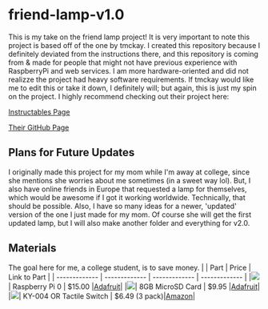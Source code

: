 # friend-lamp-v1.0
This is my take on the friend lamp project! It is very important to note this project is based off of the one by tmckay. I created this repository because I definitely deviated from the instructions there, and this repository is coming from & made for people that might not have previous experience with RaspberryPi and web services. I am more hardware-oriented and did not realizze the project had heavy software requirements. If tmckay would like me to edit this or take it down, I definitely will; but again, this is just my spin on the project. I highly recommend checking out their project here:

[Instructables Page](https://www.instructables.com/DIY-Long-Distance-Best-Friend-Lights/)

[Their GitHub Page](https://github.com/tmckay1/best_friend_light)

## Plans for Future Updates
I originally made this project for my mom while I'm away at college, since she mentions she worries about me sometimes (in a sweet way lol). But, I also have online friends in Europe that requested a lamp for themselves, which would be awesome if I got it working worldwide. Technically, that should be possible. Also, I have so many ideas for a newer, 'updated' version of the one I just made for my mom. Of course she will get the first updated lamp, but I will also make another folder and everything for v2.0.

## Materials
The goal here for me, a college student, is to save money. 
|                          |           Part           |     Price     | Link to Part  |
|  -------------           |     -------------        | ------------- | ------------- |
|![](https://goo.gl/1R3T6h)|     Raspberry Pi 0       |     $15.00    |[Adafruit](https://www.adafruit.com/product/3400)|
|![](https://goo.gl/1R3T6h)|     8GB MicroSD Card     |     $9.95     |[Adafruit](https://www.adafruit.com/product/1294)|
|![](https://goo.gl/1R3T6h)| KY-004 OR Tactile Switch | $6.49 (3 pack)|[Amazon](https://www.amazon.com/KY-004-Button-Switch-Sensor-Module/dp/B0786BDFT5)|

